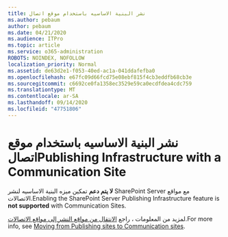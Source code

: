 ```yaml
---
title: نشر البنية الاساسيه باستخدام موقع اتصال
ms.author: pebaum
author: pebaum
ms.date: 04/21/2020
ms.audience: ITPro
ms.topic: article
ms.service: o365-administration
ROBOTS: NOINDEX, NOFOLLOW
localization_priority: Normal
ms.assetid: de63d2e1-f053-40ed-ac1a-041ddafefba0
ms.openlocfilehash: e67fc09d66fcd75e08ebf815f4cb3eddfb68cb3e
ms.sourcegitcommit: c6692ce0fa1358ec3529e59ca0ecdfdea4cdc759
ms.translationtype: MT
ms.contentlocale: ar-SA
ms.lasthandoff: 09/14/2020
ms.locfileid: "47751806"
---
```

# <a name="publishing-infrastructure-with-a-communication-site"></a><span data-ttu-id="0689f-102">نشر البنية الاساسيه باستخدام موقع اتصال</span><span class="sxs-lookup"><span data-stu-id="0689f-102">Publishing Infrastructure with a Communication Site</span></span>


<span data-ttu-id="0689f-103">**لا يتم دعم** تمكين ميزه البنية الاساسيه لنشر SharePoint Server مع مواقع الاتصالات.</span><span class="sxs-lookup"><span data-stu-id="0689f-103">Enabling the SharePoint Server Publishing Infrastructure feature is **not supported** with Communication Sites.</span></span> 
  
<span data-ttu-id="0689f-104">لمزيد من المعلومات ، راجع [الانتقال من مواقع النشر إلى مواقع الاتصالات](https://docs.microsoft.com/sharepoint/publishing-sites-classic-to-modern-experience).</span><span class="sxs-lookup"><span data-stu-id="0689f-104">For more info, see [Moving from Publishing sites to Communication sites](https://docs.microsoft.com/sharepoint/publishing-sites-classic-to-modern-experience).</span></span> 
  

